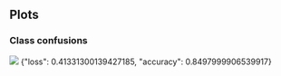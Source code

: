 ## Plots
### Class confusions
![](https://asset.cml.dev/18b9e8df017e3668315bdec5c76ecee25337fe84?cml=png)
{"loss": 0.41331300139427185, "accuracy": 0.8497999906539917}